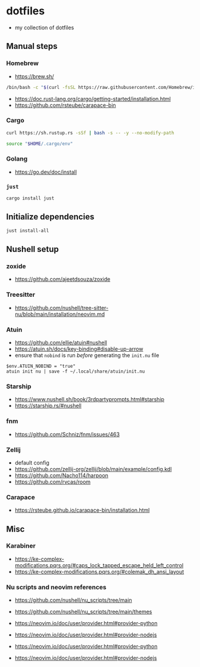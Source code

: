 # dotfiles

- my collection of dotfiles

## Manual steps

### Homebrew

- <https://brew.sh/>

``` sh
/bin/bash -c "$(curl -fsSL https://raw.githubusercontent.com/Homebrew/install/HEAD/install.sh)"
```

- <https://doc.rust-lang.org/cargo/getting-started/installation.html>
- <https://github.com/rsteube/carapace-bin>

### Cargo

``` sh
curl https://sh.rustup.rs -sSf | bash -s -- -y --no-modify-path
```

``` sh
source "$HOME/.cargo/env"
```

### Golang

- <https://go.dev/doc/install>

### `just`

``` sh
cargo install just
```

## Initialize dependencies

``` sh
just install-all
```

## Nushell setup

### zoxide

- <https://github.com/ajeetdsouza/zoxide>

### Treesitter

- <https://github.com/nushell/tree-sitter-nu/blob/main/installation/neovim.md>

### Atuin

- <https://github.com/ellie/atuin#nushell>
- <https://atuin.sh/docs/key-binding#disable-up-arrow>
- ensure that `nobind` is run *before* generating the `init.nu` file

``` nu
$env.ATUIN_NOBIND = "true"
atuin init nu | save -f ~/.local/share/atuin/init.nu
```

### Starship

- <https://www.nushell.sh/book/3rdpartyprompts.html#starship>
- <https://starship.rs/#nushell>

### fnm

- <https://github.com/Schniz/fnm/issues/463>

### Zellij

- default config
- <https://github.com/zellij-org/zellij/blob/main/example/config.kdl>
- <https://github.com/Nacho114/harpoon>
- <https://github.com/rvcas/room>

### Carapace

- <https://rsteube.github.io/carapace-bin/installation.html>

## Misc

### Karabiner

- <https://ke-complex-modifications.pqrs.org/#caps_lock_tapped_escape_held_left_control>
- <https://ke-complex-modifications.pqrs.org/#colemak_dh_ansi_layout>

### Nu scripts and neovim references

- <https://github.com/nushell/nu_scripts/tree/main>

- <https://github.com/nushell/nu_scripts/tree/main/themes>

- <https://neovim.io/doc/user/provider.html#provider-python>

- <https://neovim.io/doc/user/provider.html#provider-nodejs>

- <https://neovim.io/doc/user/provider.html#provider-python>

- <https://neovim.io/doc/user/provider.html#provider-nodejs>
